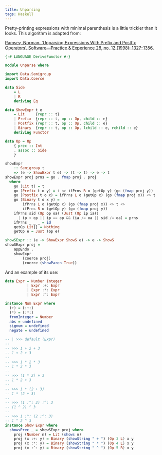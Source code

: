 ```yaml
---
title: Unparsing
tags: Haskell
---
```


Pretty-printing expressions with minimal parenthesis is a little trickier than it looks. This algorithm is adapted from:

[Ramsey, Norman. ‘Unparsing Expressions With Prefix and Postfix Operators’. Software—Practice & Experience 28, no. 12 (1998): 1327–1356.](https://www.cs.tufts.edu/~nr/pubs/unparse-abstract.html)

```haskell
{-# LANGUAGE DeriveFunctor #-}

module Unparse where

import Data.Semigroup
import Data.Coerce

data Side
    = L
    | R
    deriving Eq

data ShowExpr t e
    = Lit     {repr :: t}
    | Prefix  {repr :: t, op :: Op, child :: e}
    | Postfix {repr :: t, op :: Op, child :: e}
    | Binary  {repr :: t, op :: Op, lchild :: e, rchild :: e}
    deriving Functor

data Op = Op
    { prec :: Int
    , assoc :: Side
    }

showExpr
    :: Semigroup t
    => (e -> ShowExpr t e) -> (t -> t) -> e -> t
showExpr proj prns = go . fmap proj . proj
  where
    go (Lit t) = t
    go (Prefix t o y) = t <> ifPrns R o (getOp y) (go (fmap proj y))
    go (Postfix t o x) = ifPrns L o (getOp x) (go (fmap proj x)) <> t
    go (Binary t o x y) =
        ifPrns L o (getOp x) (go (fmap proj x)) <> t <>
        ifPrns R o (getOp y) (go (fmap proj y))
    ifPrns sid (Op op oa) (Just (Op ip ia))
      | ip < op || ip == op && (ia /= oa || sid /= oa) = prns
    ifPrns _ _ _ = id
    getOp Lit{} = Nothing
    getOp e = Just (op e)

showSExpr :: (e -> ShowExpr ShowS e) -> e -> ShowS
showSExpr proj =
    appEndo .
    showExpr
        (coerce proj)
        (coerce (showParen True))
```

And an example of its use:

```haskell
data Expr = Number Integer
          | Expr :+: Expr
          | Expr :*: Expr
          | Expr :^: Expr

instance Num Expr where
  (+) = (:+:)
  (*) = (:*:)
  fromInteger = Number
  abs = undefined
  signum = undefined
  negate = undefined

-- | >>> default (Expr)
--
-- >>> 1 + 2 + 3
-- 1 + 2 + 3
--
-- >>> 1 * 2 * 3
-- 1 * 2 * 3
--
-- >>> (1 * 2) + 3
-- 1 * 2 + 3
--
-- >>> 1 * (2 + 3)
-- 1 * (2 + 3)
--
-- >>> (1 :^: 2) :^: 3
-- (1 ^ 2) ^ 3
--
-- >>> 1 :^: (2 :^: 3)
-- 1 ^ 2 ^ 3
instance Show Expr where
  showsPrec _ = showSExpr proj where
    proj (Number n) = Lit (shows n)
    proj (x :+: y) = Binary (showString " + ") (Op 3 L) x y
    proj (x :*: y) = Binary (showString " * ") (Op 4 L) x y
    proj (x :^: y) = Binary (showString " ^ ") (Op 5 R) x y
```
